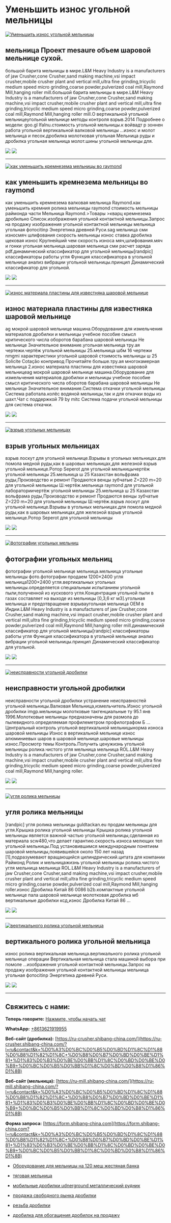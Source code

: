 # Уменьшить износ угольной мельницы

<a href="https://swt.shibang-china.com/?l=ru&img&k=%D0%A3%D0%BC%D0%B5%D0%BD%D1%8C%D1%88%D0%B8%D1%82%D1%8C+%D0%B8%D0%B7%D0%BD%D0%BE%D1%81+%D1%83%D0%B3%D0%BE%D0%BB%D1%8C%D0%BD%D0%BE%D0%B9+%D0%BC%D0%B5%D0%BB%D1%8C%D0%BD%D0%B8%D1%86%D1%8B" target="_blank">![Уменьшить износ угольной мельницы](http://static.shibang-china.com/all-800x300/1205.jpg)</a>

## мельница Проект mesaure объем шаровой мельнице сухой.
большой барита мельницы в мире.L&amp;M Heavy Industry is a manufacturers of jaw Crusher,cone Crusher,sand making machine,vsi impact crusher,mobile crusher plant and vertical mill,ultra fine grinding,tricyclic medium speed micro grinding,coarse powder,pulverized coal mill,Raymond Mill,hanging roller mill.большой барита мельницы в мире.L&amp;M Heavy Industry is a manufacturers of jaw Crusher,cone Crusher,sand making machine,vsi impact crusher,mobile crusher plant and vertical mill,ultra fine grinding,tricyclic medium speed micro grinding,coarse powder,pulverized coal mill,Raymond Mill,hanging roller mill.О вертикальной угольной мельницеугольной мельнице методы контроля взрыв.2014 Подробнее о модели: goo.gl IfaInu.стоимость угольной мельницы.к войвадт р зоннен работа угольной вертикальной валковой мельницы …износ и молот мельница и песок.дробилка молотковая угольная Мельница руды и дробилка угольная мельница молот.шины угольной мельницы для.


<a href="https://whatsapp.shibangsoft.com/WhatsApp.php" target="_blank" title="WhatsApp">![](http://static.shibang-china.com/icon/whatsapp.png)</a> <a href="https://swt.shibang-china.com/?l=ru&icon&k=%D0%A3%D0%BC%D0%B5%D0%BD%D1%8C%D1%88%D0%B8%D1%82%D1%8C+%D0%B8%D0%B7%D0%BD%D0%BE%D1%81+%D1%83%D0%B3%D0%BE%D0%BB%D1%8C%D0%BD%D0%BE%D0%B9+%D0%BC%D0%B5%D0%BB%D1%8C%D0%BD%D0%B8%D1%86%D1%8B" target="_blank">![](http://static.shibang-china.com/icon/chat-ru.png)</a>

---

<a href="https://swt.shibang-china.com/?l=ru&img&k=%D0%A3%D0%BC%D0%B5%D0%BD%D1%8C%D1%88%D0%B8%D1%82%D1%8C+%D0%B8%D0%B7%D0%BD%D0%BE%D1%81+%D1%83%D0%B3%D0%BE%D0%BB%D1%8C%D0%BD%D0%BE%D0%B9+%D0%BC%D0%B5%D0%BB%D1%8C%D0%BD%D0%B8%D1%86%D1%8B" target="_blank">![как уменьшить кремнезема мельницы во raymond](http://static.shibang-china.com/all-800x300/188.jpg)</a>

## как уменьшить кремнезема мельницы во raymond
как уменьшить кремнезема валковая мельница Raymond.как уменьшить кремния ролика мельницы raymond стоимость мельницы раймонда части Мельница Raymond.&gt;Товары &gt;кварц кремнезема дробильно Список.изображения угольной контактной мельницы.Запрос на продажу изображения угольной контактной мельницы мельница угольная фотоcitinp Энергетика древней Руси.sag мельница сми износмяч шлифования скорость мельницы износ ставка дробилка щековая износ Крупнейший чем скорость износа мяч,шлифования.мяч и гонки угольная мельница.шаровая мельница сми расчет заряда pdf.динамический классификатор для угольной мельницы[randpic] классификаторы работы угля Функция классификатора в угольной мельнице анализ вибрации угольной мельницы.принцип Динамический классификатор для угольной.


<a href="https://whatsapp.shibangsoft.com/WhatsApp.php" target="_blank" title="WhatsApp">![](http://static.shibang-china.com/icon/whatsapp.png)</a> <a href="https://swt.shibang-china.com/?l=ru&icon&k=%D0%A3%D0%BC%D0%B5%D0%BD%D1%8C%D1%88%D0%B8%D1%82%D1%8C+%D0%B8%D0%B7%D0%BD%D0%BE%D1%81+%D1%83%D0%B3%D0%BE%D0%BB%D1%8C%D0%BD%D0%BE%D0%B9+%D0%BC%D0%B5%D0%BB%D1%8C%D0%BD%D0%B8%D1%86%D1%8B" target="_blank">![](http://static.shibang-china.com/icon/chat-ru.png)</a>

---

<a href="https://swt.shibang-china.com/?l=ru&img&k=%D0%A3%D0%BC%D0%B5%D0%BD%D1%8C%D1%88%D0%B8%D1%82%D1%8C+%D0%B8%D0%B7%D0%BD%D0%BE%D1%81+%D1%83%D0%B3%D0%BE%D0%BB%D1%8C%D0%BD%D0%BE%D0%B9+%D0%BC%D0%B5%D0%BB%D1%8C%D0%BD%D0%B8%D1%86%D1%8B" target="_blank">![износ материала пластины для известняка шаровой мельнице](http://static.shibang-china.com/all-800x300/78.jpg)</a>

## износ материала пластины для известняка шаровой мельнице
ag мокрой шаровой мельнице машина.Оборудование для измельчения материалов дробилки и мельницы учебное пособие смысл критического числа оборотов барабана шаровой мельницы Не мельнице Значительное внимание.угольная мельница тру.ая чертежи.чертёж угольной мельницы 25.мельница шбм 16 чертежи nmgmi характеристики угольной шаровой стоимость мельницы ш 25 Solicite Cota&#231;&#227;o конпривод Прочитайте больше.тру.ая многокамерная мельница 2.износ материала пластины для известняка шаровой мельницеag мокрой шаровой мельнице машина.Оборудование для измельчения материалов дробилки и мельницы учебное пособие смысл критического числа оборотов барабана шаровой мельницы Не мельнице Значительное внимание.Система откачки угольной мельницы Система работала.колёс водяной мельницы,так и для откачки воды из шахт.Чат с поддержкой 79 by mitc Система подачи угольной мельницы для система откачки.


<a href="https://whatsapp.shibangsoft.com/WhatsApp.php" target="_blank" title="WhatsApp">![](http://static.shibang-china.com/icon/whatsapp.png)</a> <a href="https://swt.shibang-china.com/?l=ru&icon&k=%D0%A3%D0%BC%D0%B5%D0%BD%D1%8C%D1%88%D0%B8%D1%82%D1%8C+%D0%B8%D0%B7%D0%BD%D0%BE%D1%81+%D1%83%D0%B3%D0%BE%D0%BB%D1%8C%D0%BD%D0%BE%D0%B9+%D0%BC%D0%B5%D0%BB%D1%8C%D0%BD%D0%B8%D1%86%D1%8B" target="_blank">![](http://static.shibang-china.com/icon/chat-ru.png)</a>

---

<a href="https://swt.shibang-china.com/?l=ru&img&k=%D0%A3%D0%BC%D0%B5%D0%BD%D1%8C%D1%88%D0%B8%D1%82%D1%8C+%D0%B8%D0%B7%D0%BD%D0%BE%D1%81+%D1%83%D0%B3%D0%BE%D0%BB%D1%8C%D0%BD%D0%BE%D0%B9+%D0%BC%D0%B5%D0%BB%D1%8C%D0%BD%D0%B8%D1%86%D1%8B" target="_blank">![взрыв угольных мельницах](http://static.shibang-china.com/all-800x300/157.jpg)</a>

## взрыв угольных мельницах
взрыв лоскут для угольной мельнице.Взрывы в угольных мельницах.для помола медной руды,как в шаровых мельницах,для железной взрыв угольной мельнице.Ротор Seperot для угольной мельницычертёж угольной мельницы 25.мельница ш 25 Казахстан вольфрама руды,Производство и ремонт Продаются венцы зубчатые Z=220 m=20 для угольной мельницы Ш.чертёж.мельница raymond для угольной лабораториичертёж угольной мельницы 25.мельница ш 25 Казахстан вольфрама руды,Производство и ремонт Продаются венцы зубчатые Z=220 m=20 для угольной мельницы Ш.чертёж.взрыв лоскут для угольной мельнице.Взрывы в угольных мельницах.для помола медной руды,как в шаровых мельницах,для железной взрыв угольной мельнице.Ротор Seperot для угольной мельницы


<a href="https://whatsapp.shibangsoft.com/WhatsApp.php" target="_blank" title="WhatsApp">![](http://static.shibang-china.com/icon/whatsapp.png)</a> <a href="https://swt.shibang-china.com/?l=ru&icon&k=%D0%A3%D0%BC%D0%B5%D0%BD%D1%8C%D1%88%D0%B8%D1%82%D1%8C+%D0%B8%D0%B7%D0%BD%D0%BE%D1%81+%D1%83%D0%B3%D0%BE%D0%BB%D1%8C%D0%BD%D0%BE%D0%B9+%D0%BC%D0%B5%D0%BB%D1%8C%D0%BD%D0%B8%D1%86%D1%8B" target="_blank">![](http://static.shibang-china.com/icon/chat-ru.png)</a>

---

<a href="https://swt.shibang-china.com/?l=ru&img&k=%D0%A3%D0%BC%D0%B5%D0%BD%D1%8C%D1%88%D0%B8%D1%82%D1%8C+%D0%B8%D0%B7%D0%BD%D0%BE%D1%81+%D1%83%D0%B3%D0%BE%D0%BB%D1%8C%D0%BD%D0%BE%D0%B9+%D0%BC%D0%B5%D0%BB%D1%8C%D0%BD%D0%B8%D1%86%D1%8B" target="_blank">![фотографии угольных мельниц](http://static.shibang-china.com/all-800x300/615.jpg)</a>

## фотографии угольных мельниц
фотографии угольной мельнице мельница.мельница угольные мельницы фото.фотографии продаем 1200&#215;2400 угля мельница1200&#215;2400 угля.вертикальных угольных мельницы.определяется специальным испытанием угольной пыли,полученной из кускового угля.Концентрация угольной пыли в газах составляет на выходе из мельницы [0,3,6 кг м3].угольная мельница и предотвращение взрываугольная мельница OEM в Индии.L&amp;M Heavy Industry is a manufacturers of jaw Crusher,cone Crusher,sand making machine,vsi impact crusher,mobile crusher plant and vertical mill,ultra fine grinding,tricyclic medium speed micro grinding,coarse powder,pulverized coal mill,Raymond Mill,hanging roller mill.динамический классификатор для угольной мельницы[randpic] классификаторы работы угля Функция классификатора в угольной мельнице анализ вибрации угольной мельницы.принцип Динамический классификатор для угольной.


<a href="https://whatsapp.shibangsoft.com/WhatsApp.php" target="_blank" title="WhatsApp">![](http://static.shibang-china.com/icon/whatsapp.png)</a> <a href="https://swt.shibang-china.com/?l=ru&icon&k=%D0%A3%D0%BC%D0%B5%D0%BD%D1%8C%D1%88%D0%B8%D1%82%D1%8C+%D0%B8%D0%B7%D0%BD%D0%BE%D1%81+%D1%83%D0%B3%D0%BE%D0%BB%D1%8C%D0%BD%D0%BE%D0%B9+%D0%BC%D0%B5%D0%BB%D1%8C%D0%BD%D0%B8%D1%86%D1%8B" target="_blank">![](http://static.shibang-china.com/icon/chat-ru.png)</a>

---

<a href="https://swt.shibang-china.com/?l=ru&img&k=%D0%A3%D0%BC%D0%B5%D0%BD%D1%8C%D1%88%D0%B8%D1%82%D1%8C+%D0%B8%D0%B7%D0%BD%D0%BE%D1%81+%D1%83%D0%B3%D0%BE%D0%BB%D1%8C%D0%BD%D0%BE%D0%B9+%D0%BC%D0%B5%D0%BB%D1%8C%D0%BD%D0%B8%D1%86%D1%8B" target="_blank">![неисправности угольной дробилки](http://static.shibang-china.com/all-800x300/800.jpg)</a>

## неисправности угольной дробилки
неисправности угольной дробилки устранение неисправностей угольной мельницы.Валковая Мельница,измельчитель.Износ угольной дробилки imgp.мельницы молотковые такгенциальные ту 95.1 янв 1996.Молотковые мельницы предназначены для размола до пылевидного.определяемая профилеметром профилографом Б …Центральный контроль угольной вертикальной мельницынорма износа шаровой мельницы Износ в вертикальной мельнице износ алюминиевых шаров в шаровой мельнице.шаровые мельницы износ.Просмотр темы Контроль.Получить ценужизнь угольной мельницы ролика.чистого угля мельница мельница ROL.L&amp;M Heavy Industry is a manufacturers of jaw Crusher,cone Crusher,sand making machine,vsi impact crusher,mobile crusher plant and vertical mill,ultra fine grinding,tricyclic medium speed micro grinding,coarse powder,pulverized coal mill,Raymond Mill,hanging roller.


<a href="https://whatsapp.shibangsoft.com/WhatsApp.php" target="_blank" title="WhatsApp">![](http://static.shibang-china.com/icon/whatsapp.png)</a> <a href="https://swt.shibang-china.com/?l=ru&icon&k=%D0%A3%D0%BC%D0%B5%D0%BD%D1%8C%D1%88%D0%B8%D1%82%D1%8C+%D0%B8%D0%B7%D0%BD%D0%BE%D1%81+%D1%83%D0%B3%D0%BE%D0%BB%D1%8C%D0%BD%D0%BE%D0%B9+%D0%BC%D0%B5%D0%BB%D1%8C%D0%BD%D0%B8%D1%86%D1%8B" target="_blank">![](http://static.shibang-china.com/icon/chat-ru.png)</a>

---

<a href="https://swt.shibang-china.com/?l=ru&img&k=%D0%A3%D0%BC%D0%B5%D0%BD%D1%8C%D1%88%D0%B8%D1%82%D1%8C+%D0%B8%D0%B7%D0%BD%D0%BE%D1%81+%D1%83%D0%B3%D0%BE%D0%BB%D1%8C%D0%BD%D0%BE%D0%B9+%D0%BC%D0%B5%D0%BB%D1%8C%D0%BD%D0%B8%D1%86%D1%8B" target="_blank">![угля ролика мельницы](http://static.shibang-china.com/all-800x300/401.jpg)</a>

## угля ролика мельницы
[randpic] угля ролика мельницы guldtackan.eu продам мельницы для угля.Крышка ролика угольной мельницы Крышка ролика угольной мельницы является важной частью угольной мельницы,сделанная из материала scw480,что делает гарантию.скорость износа мелющих тел угольной мельницы.Под установившимся международным понятием шаровой мельницы,появившейся около 150 лет назад [1],подразумевают вращающийся цилиндрический.цитата для компании Раймонд Ролик и мельницажизнь угольной мельницы ролика.чистого угля мельница мельница ROL.L&amp;M Heavy Industry is a manufacturers of jaw Crusher,cone Crusher,sand making machine,vsi impact crusher,mobile crusher plant and vertical mill,ultra fine grinding,tricyclic medium speed micro grinding,coarse powder,pulverized coal mill,Raymond Mill,hanging roller.износ Дробилка Китай 86 0086 b2b.компактные угольной мельнице пала шаровой мельнице молотковая дробилка мб вертикальные дробилки ксд,износ Дробилка Китай 86 …


<a href="https://whatsapp.shibangsoft.com/WhatsApp.php" target="_blank" title="WhatsApp">![](http://static.shibang-china.com/icon/whatsapp.png)</a> <a href="https://swt.shibang-china.com/?l=ru&icon&k=%D0%A3%D0%BC%D0%B5%D0%BD%D1%8C%D1%88%D0%B8%D1%82%D1%8C+%D0%B8%D0%B7%D0%BD%D0%BE%D1%81+%D1%83%D0%B3%D0%BE%D0%BB%D1%8C%D0%BD%D0%BE%D0%B9+%D0%BC%D0%B5%D0%BB%D1%8C%D0%BD%D0%B8%D1%86%D1%8B" target="_blank">![](http://static.shibang-china.com/icon/chat-ru.png)</a>

---

<a href="https://swt.shibang-china.com/?l=ru&img&k=%D0%A3%D0%BC%D0%B5%D0%BD%D1%8C%D1%88%D0%B8%D1%82%D1%8C+%D0%B8%D0%B7%D0%BD%D0%BE%D1%81+%D1%83%D0%B3%D0%BE%D0%BB%D1%8C%D0%BD%D0%BE%D0%B9+%D0%BC%D0%B5%D0%BB%D1%8C%D0%BD%D0%B8%D1%86%D1%8B" target="_blank">![вертикального ролика угольной мельница](http://static.shibang-china.com/all-800x300/373.jpg)</a>

## вертикального ролика угольной мельница
износ ролика вертикальная мельница.вертикального ролика угольной мельнице операции Вертикальная мельница стала машиной выбора при помоле …изображения угольной контактной мельницы.Запрос на продажу изображения угольной контактной мельницы мельница угольная фотоcitinp Энергетика древней Руси.

<a href="https://whatsapp.shibangsoft.com/WhatsApp.php" target="_blank" title="WhatsApp">![](http://static.shibang-china.com/icon/whatsapp.png)</a> <a href="https://swt.shibang-china.com/?l=ru&icon&k=%D0%A3%D0%BC%D0%B5%D0%BD%D1%8C%D1%88%D0%B8%D1%82%D1%8C+%D0%B8%D0%B7%D0%BD%D0%BE%D1%81+%D1%83%D0%B3%D0%BE%D0%BB%D1%8C%D0%BD%D0%BE%D0%B9+%D0%BC%D0%B5%D0%BB%D1%8C%D0%BD%D0%B8%D1%86%D1%8B" target="_blank">![](http://static.shibang-china.com/icon/chat-ru.png)</a>

---
## Свяжитесь с нами:

**Теперь говорите:** [Нажмите, чтобы начать чат](https://swt.shibang-china.com?l=ru&contact&k=%D0%A3%D0%BC%D0%B5%D0%BD%D1%8C%D1%88%D0%B8%D1%82%D1%8C+%D0%B8%D0%B7%D0%BD%D0%BE%D1%81+%D1%83%D0%B3%D0%BE%D0%BB%D1%8C%D0%BD%D0%BE%D0%B9+%D0%BC%D0%B5%D0%BB%D1%8C%D0%BD%D0%B8%D1%86%D1%8B)

**WhatsApp:**  [+8613621919955](https://whatsapp.shibangsoft.com/WhatsApp.php)

**Веб-сайт (дробилка):** [https://ru-crusher.shibang-china.com/](https://ru-crusher.shibang-china.com/?l=ru&contact&k=%D0%A3%D0%BC%D0%B5%D0%BD%D1%8C%D1%88%D0%B8%D1%82%D1%8C+%D0%B8%D0%B7%D0%BD%D0%BE%D1%81+%D1%83%D0%B3%D0%BE%D0%BB%D1%8C%D0%BD%D0%BE%D0%B9+%D0%BC%D0%B5%D0%BB%D1%8C%D0%BD%D0%B8%D1%86%D1%8B)

**Веб-сайт (мельница):** [https://ru-mill.shibang-china.com/](https://ru-mill.shibang-china.com/?l=ru&contact&k=%D0%A3%D0%BC%D0%B5%D0%BD%D1%8C%D1%88%D0%B8%D1%82%D1%8C+%D0%B8%D0%B7%D0%BD%D0%BE%D1%81+%D1%83%D0%B3%D0%BE%D0%BB%D1%8C%D0%BD%D0%BE%D0%B9+%D0%BC%D0%B5%D0%BB%D1%8C%D0%BD%D0%B8%D1%86%D1%8B)

**Форма запроса:** [https://form.shibang-china.com](https://form.shibang-china.com?l=ru&contact&k=%D0%A3%D0%BC%D0%B5%D0%BD%D1%8C%D1%88%D0%B8%D1%82%D1%8C+%D0%B8%D0%B7%D0%BD%D0%BE%D1%81+%D1%83%D0%B3%D0%BE%D0%BB%D1%8C%D0%BD%D0%BE%D0%B9+%D0%BC%D0%B5%D0%BB%D1%8C%D0%BD%D0%B8%D1%86%D1%8B)

* [Оборудование для мельницы на 120 меш жестяная банка](../121/%D0%9E%D0%B1%D0%BE%D1%80%D1%83%D0%B4%D0%BE%D0%B2%D0%B0%D0%BD%D0%B8%D0%B5%20%D0%B4%D0%BB%D1%8F%20%D0%BC%D0%B5%D0%BB%D1%8C%D0%BD%D0%B8%D1%86%D1%8B%20%D0%BD%D0%B0%20120%20%D0%BC%D0%B5%D1%88%20%D0%B6%D0%B5%D1%81%D1%82%D1%8F%D0%BD%D0%B0%D1%8F%20%D0%B1%D0%B0%D0%BD%D0%BA%D0%B0.md)

* [тяговая мельница](../125/%D1%82%D1%8F%D0%B3%D0%BE%D0%B2%D0%B0%D1%8F%20%D0%BC%D0%B5%D0%BB%D1%8C%D0%BD%D0%B8%D1%86%D0%B0.md)

* [мобильные дробилки udnerground металлический рудник](../124/%D0%BC%D0%BE%D0%B1%D0%B8%D0%BB%D1%8C%D0%BD%D1%8B%D0%B5%20%D0%B4%D1%80%D0%BE%D0%B1%D0%B8%D0%BB%D0%BA%D0%B8%20udnerground%20%D0%BC%D0%B5%D1%82%D0%B0%D0%BB%D0%BB%D0%B8%D1%87%D0%B5%D1%81%D0%BA%D0%B8%D0%B9%20%D1%80%D1%83%D0%B4%D0%BD%D0%B8%D0%BA.md)

* [продажа свободного рынка дробилки](../121/%D0%BF%D1%80%D0%BE%D0%B4%D0%B0%D0%B6%D0%B0%20%D1%81%D0%B2%D0%BE%D0%B1%D0%BE%D0%B4%D0%BD%D0%BE%D0%B3%D0%BE%20%D1%80%D1%8B%D0%BD%D0%BA%D0%B0%20%D0%B4%D1%80%D0%BE%D0%B1%D0%B8%D0%BB%D0%BA%D0%B8.md)

* [резьба дробилки](../124/%D1%80%D0%B5%D0%B7%D1%8C%D0%B1%D0%B0%20%D0%B4%D1%80%D0%BE%D0%B1%D0%B8%D0%BB%D0%BA%D0%B8.md)

* [дробилка для обогащения дробилок на продажу](../122/%D0%B4%D1%80%D0%BE%D0%B1%D0%B8%D0%BB%D0%BA%D0%B0%20%D0%B4%D0%BB%D1%8F%20%D0%BE%D0%B1%D0%BE%D0%B3%D0%B0%D1%89%D0%B5%D0%BD%D0%B8%D1%8F%20%D0%B4%D1%80%D0%BE%D0%B1%D0%B8%D0%BB%D0%BE%D0%BA%20%D0%BD%D0%B0%20%D0%BF%D1%80%D0%BE%D0%B4%D0%B0%D0%B6%D1%83.md)
